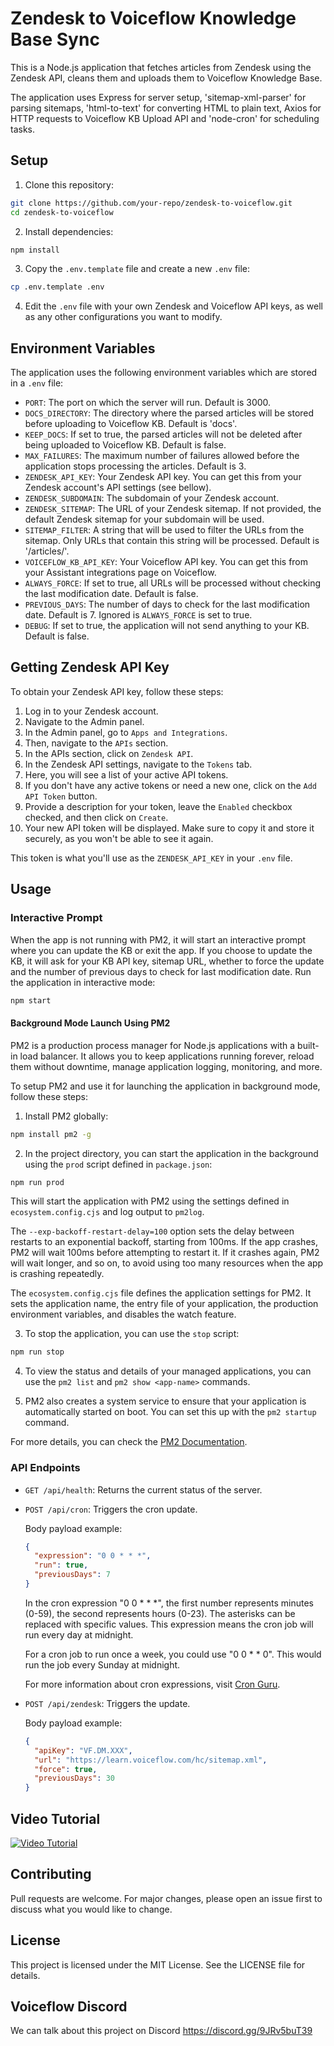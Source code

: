 # Zendesk to Voiceflow Knowledge Base Sync

This is a Node.js application that fetches articles from Zendesk using the Zendesk API, cleans them and uploads them to Voiceflow Knowledge Base.

The application uses Express for server setup, 'sitemap-xml-parser' for parsing sitemaps, 'html-to-text' for converting HTML to plain text, Axios for HTTP requests to Voiceflow KB Upload API and 'node-cron' for scheduling tasks.

## Setup

1. Clone this repository:

```bash
git clone https://github.com/your-repo/zendesk-to-voiceflow.git
cd zendesk-to-voiceflow
```

2. Install dependencies:

```bash
npm install
```

3. Copy the `.env.template` file and create a new `.env` file:

```bash
cp .env.template .env
```

4. Edit the `.env` file with your own Zendesk and Voiceflow API keys, as well as any other configurations you want to modify.

## Environment Variables

The application uses the following environment variables which are stored in a `.env` file:

- `PORT`: The port on which the server will run. Default is 3000.
- `DOCS_DIRECTORY`: The directory where the parsed articles will be stored before uploading to Voiceflow KB. Default is 'docs'.
- `KEEP_DOCS`: If set to true, the parsed articles will not be deleted after being uploaded to Voiceflow KB. Default is false.
- `MAX_FAILURES`: The maximum number of failures allowed before the application stops processing the articles. Default is 3.
- `ZENDESK_API_KEY`: Your Zendesk API key. You can get this from your Zendesk account's API settings (see bellow).
- `ZENDESK_SUBDOMAIN`: The subdomain of your Zendesk account.
- `ZENDESK_SITEMAP`: The URL of your Zendesk sitemap. If not provided, the default Zendesk sitemap for your subdomain will be used.
- `SITEMAP_FILTER`: A string that will be used to filter the URLs from the sitemap. Only URLs that contain this string will be processed. Default is '/articles/'.
- `VOICEFLOW_KB_API_KEY`: Your Voiceflow API key. You can get this from your Assistant integrations page on Voiceflow.
- `ALWAYS_FORCE`: If set to true, all URLs will be processed without checking the last modification date. Default is false.
- `PREVIOUS_DAYS`: The number of days to check for the last modification date. Default is 7. Ignored is `ALWAYS_FORCE` is set to true.
- `DEBUG`: If set to true, the application will not send anything to your KB. Default is false.

## Getting Zendesk API Key

To obtain your Zendesk API key, follow these steps:

1. Log in to your Zendesk account.
2. Navigate to the Admin panel.
3. In the Admin panel, go to `Apps and Integrations`.
4. Then, navigate to the `APIs` section.
5. In the APIs section, click on `Zendesk API`.
6. In the Zendesk API settings, navigate to the `Tokens` tab.
7. Here, you will see a list of your active API tokens.
8. If you don't have any active tokens or need a new one, click on the `Add API Token` button.
9. Provide a description for your token, leave the `Enabled` checkbox checked, and then click on `Create`.
10. Your new API token will be displayed. Make sure to copy it and store it securely, as you won't be able to see it again.

This token is what you'll use as the `ZENDESK_API_KEY` in your `.env` file.


## Usage

### Interactive Prompt

When the app is not running with PM2, it will start an interactive prompt where you can update the KB or exit the app. If you choose to update the KB, it will ask for your KB API key, sitemap URL, whether to force the update and the number of previous days to check for last modification date.
Run the application in interactive mode:

```bash
npm start
```

#### Background Mode Launch Using PM2

PM2 is a production process manager for Node.js applications with a built-in load balancer. It allows you to keep applications running forever, reload them without downtime, manage application logging, monitoring, and more.

To setup PM2 and use it for launching the application in background mode, follow these steps:

1. Install PM2 globally:

```bash
npm install pm2 -g
```

2. In the project directory, you can start the application in the background using the `prod` script defined in `package.json`:

```bash
npm run prod
```

This will start the application with PM2 using the settings defined in `ecosystem.config.cjs` and log output to `pm2log`.

The `--exp-backoff-restart-delay=100` option sets the delay between restarts to an exponential backoff, starting from 100ms. If the app crashes, PM2 will wait 100ms before attempting to restart it. If it crashes again, PM2 will wait longer, and so on, to avoid using too many resources when the app is crashing repeatedly.

The `ecosystem.config.cjs` file defines the application settings for PM2. It sets the application name, the entry file of your application, the production environment variables, and disables the watch feature.

3. To stop the application, you can use the `stop` script:

```bash
npm run stop
```

4. To view the status and details of your managed applications, you can use the `pm2 list` and `pm2 show <app-name>` commands.

5. PM2 also creates a system service to ensure that your application is automatically started on boot. You can set this up with the `pm2 startup` command.

For more details, you can check the [PM2 Documentation](https://pm2.keymetrics.io/docs/usage/quick-start/).

### API Endpoints

- `GET /api/health`: Returns the current status of the server.

- `POST /api/cron`: Triggers the cron update.

  Body payload example:

  ```json
  {
    "expression": "0 0 * * *",
    "run": true,
    "previousDays": 7
  }
  ```
  In the cron expression "0 0 * * *", the first number represents minutes (0-59), the second represents hours (0-23). The asterisks can be replaced with specific values. This expression means the cron job will run every day at midnight.

  For a cron job to run once a week, you could use "0 0 * * 0". This would run the job every Sunday at midnight.

  For more information about cron expressions, visit [Cron Guru](https://crontab.guru/).

- `POST /api/zendesk`: Triggers the update.

  Body payload example:

  ```json
  {
    "apiKey": "VF.DM.XXX",
    "url": "https://learn.voiceflow.com/hc/sitemap.xml",
    "force": true,
    "previousDays": 30
  }
  ```
## Video Tutorial

[![Video Tutorial](https://img.youtube.com/vi/NaeWfDCNmMM/0.jpg)](https://youtu.be/NaeWfDCNmMM)


## Contributing

Pull requests are welcome. For major changes, please open an issue first to discuss what you would like to change.

## License

This project is licensed under the MIT License. See the LICENSE file for details.

## Voiceflow Discord

We can talk about this project on Discord
https://discord.gg/9JRv5buT39
